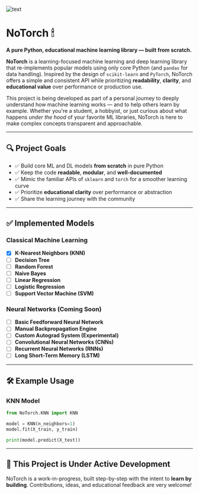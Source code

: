 ![text](https://pouch.jumpshare.com/preview/-1bim1AldefPqJAQ8tSYVMv4QCpJQ01cjvxm3Hsiqvj8El3FZhJFamBeqytuK5aClqfxZB9c_M6FK4pY8ecv7ePIslOnu4vxog90qafZ7dg)

# NoTorch 🕯

**A pure Python, educational machine learning library — built from scratch.**

**NoTorch** is a learning-focused machine learning and deep learning library that re-implements popular models using only core Python (and `pandas` for data handling). Inspired by the design of `scikit-learn` and `PyTorch`, NoTorch offers a simple and consistent API while prioritizing **readability**, **clarity**, and **educational value** over performance or production use.

This project is being developed as part of a personal journey to deeply understand how machine learning works — and to help others learn by example. Whether you're a student, a hobbyist, or just curious about what happens *under the hood* of your favorite ML libraries, NoTorch is here to make complex concepts transparent and approachable.

---

## 🔍 Project Goals

* ✅ Build core ML and DL models **from scratch** in pure Python
* ✅ Keep the code **readable**, **modular**, and **well-documented**
* ✅ Mimic the familiar APIs of `sklearn` and `torch` for a smoother learning curve
* ✅ Prioritize **educational clarity** over performance or abstraction
* ✅ Share the learning journey with the community

---

## ✅ Implemented Models

### Classical Machine Learning

* [x] **K-Nearest Neighbors (KNN)**
* [ ] **Decision Tree**
* [ ] **Random Forest**
* [ ] **Naive Bayes**
* [ ] **Linear Regression**
* [ ] **Logistic Regression**
* [ ] **Support Vector Machine (SVM)**

### Neural Networks (Coming Soon)

* [ ] **Basic Feedforward Neural Network**
* [ ] **Manual Backpropagation Engine**
* [ ] **Custom Autograd System (Experimental)**
* [ ] **Convolutional Neural Networks (CNNs)**
* [ ] **Recurrent Neural Networks (RNNs)**
* [ ] **Long Short-Term Memory (LSTM)**

---

## 🛠 Example Usage
### KNN Model
```python
from NoTorch.KNN import KNN

model = KNN(n_neighbors=1)
model.fit(X_train, y_train)

print(model.predict(X_test))
```

---

<!-- ## 📚 Documentation

Check out our full documentation, examples, and development notes at:
👉 [Project Docs](https://your-docs-url-here.com)

--- -->

## 🚧 This Project is Under Active Development

NoTorch is a work-in-progress, built step-by-step with the intent to **learn by building**. Contributions, ideas, and educational feedback are very welcome!



